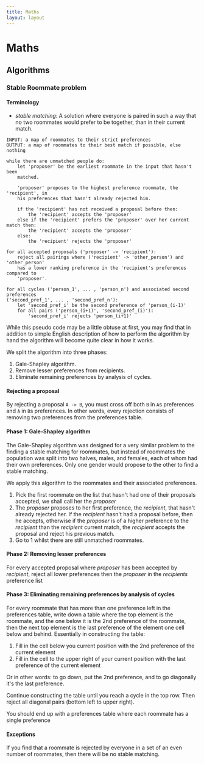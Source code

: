 ```yaml
---
title: Maths
layout: layout
---
```

# Maths
## Algorithms
### Stable Roommate problem

#### Terminology
* *stable matching*: A solution where everyone is paired in such a way that no
  two roommates would prefer to be together, than in their current match.

```
INPUT: a map of roommates to their strict preferences
OUTPUT: a map of roommates to their best match if possible, else nothing

while there are unmatched people do:
    let 'proposer' be the earliest roommate in the input that hasn't been
    matched.

    'proposer' proposes to the highest preference roommate, the 'recipient', in
    his preferences that hasn't already rejected him.

    if the 'recipient' has not received a proposal before then:
        the 'recipient' accepts the 'proposer'
    else if the 'recipient' prefers the 'proposer' over her current match then:
        the 'recipient' accepts the 'proposer'
    else:
        the 'recipient' rejects the 'proposer'

for all accepted proposals ('proposer' -> 'recipient'):
    reject all pairings where ('recipient' -> 'other_person') and 'other_person'
    has a lower ranking preference in the 'recipient's preferences compared to
    'proposer'.

for all cycles ('person_1', ... , 'person_n') and associated second preferences
('second_pref_1', ... , 'second_pref_n'):
    let 'second_pref_i' be the second preference of 'person_(i-1)'
    for all pairs ('person_(i+1)', 'second_pref_(i)'):
        'second_pref_i' rejects 'person_(i+1)'
```

While this pseudo code may be a little obtuse at first, you may find that in
addition to simple English description of how to perform the algorithm by hand
the algorithm will become quite clear in how it works.

We split the algorithm into three phases:

1. Gale-Shapley algorithm.
2. Remove lesser preferences from recipients.
3. Eliminate remaining preferences by analysis of cycles.

#### Rejecting a proposal

By rejecting a proposal `A -> B`, you must cross off both `B` in `A`s
preferences and `A` in `B`s preferences. In other words, every rejection
consists of removing two preferences from the preferences table.

#### Phase 1: Gale-Shapley algorithm

The Gale-Shapley algorithm was designed for a very similar problem to the
finding a stable matching for roommates, but instead of roommates the population
was split into two halves, males, and females, each of whom had their own
preferences. Only one gender would propose to the other to find a stable
matching.

We apply this algorithm to the roommates and their associated preferences. 

1. Pick the first roommate on the list that hasn't had one of their proposals
   accepted, we shall call her the *proposer*
2. The *proposer* proposes to her first preference, the *recipient*, that hasn't already rejected
   her. If the *recipient* hasn't had a proposal before, then he accepts,
   otherwise if the *proposer* is of a higher preference to the *recipient* than
   the *recipient* current match, the *recipient* accepts the proposal and
   reject his previous match.
3. Go to 1 whilst there are still unmatched roommates.

#### Phase 2: Removing lesser preferences

For every accepted proposal where *proposer* has been accepted by *recipient*,
reject all lower preferences then the *proposer* in the *recipients* preference
list

#### Phase 3: Eliminating remaining preferences by analysis of cycles

For every roommate that has more than one preference left in the preferences
table, write down a table where the top element is the roommate, and the one
below it is the 2nd preference of the roommate, then the next top element is the
last preference of the element one cell below and behind. Essentially in
constructing the table:

1. Fill in the cell below you current position with the 2nd preference of the
   current element
2. Fill in the cell to the upper right of your current position with the last
   preference of the current element

Or in other words: to go down, put the 2nd preference, and to go diagonally it's
the last preference.

Continue constructing the table until you reach a cycle in the top row. Then
reject all diagonal pairs (bottom left to upper right).

You should end up with a preferences table where each roommate has a single
preference

#### Exceptions

If you find that a roommate is rejected by everyone in a set of an even number
of roommates, then there will be no stable matching.
